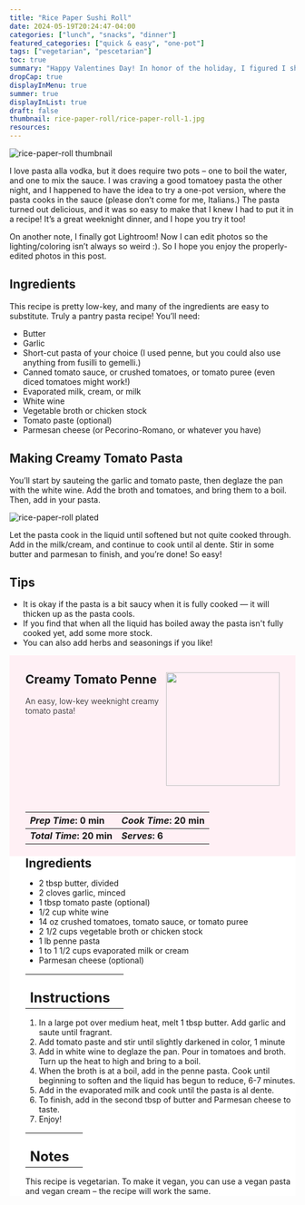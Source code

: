 ```yaml
---
title: "Rice Paper Sushi Roll"
date: 2024-05-19T20:24:47-04:00
categories: ["lunch", "snacks", "dinner"]
featured_categories: ["quick & easy", "one-pot"]
tags: ["vegetarian", "pescetarian"]
toc: true
summary: "Happy Valentines Day! In honor of the holiday, I figured I should take advantage of that bottle of pink food coloring in my baking cabinet (fun fact, it’s the only color I have!) This is inspired by hanami rice-paper-roll, which is one of the cutest desserts I’ve ever had. I love rice-paper-roll because they are so simple, not to sweet, and so chewy. Traditionally hanami rice-paper-roll are pink, white, and green, but I made it with just pink and white for Valentines Day!"
dropCap: true
displayInMenu: true
summer: true
displayInList: true
draft: false
thumbnail: rice-paper-roll/rice-paper-roll-1.jpg
resources:
---
```


![rice-paper-roll thumbnail](../../rice-paper-roll/rice-paper-roll-1.jpg)

I love pasta alla vodka, but it does require two pots – one to boil the water, and one to mix the sauce. I was craving a good tomatoey pasta the other night, and I happened to have the idea to try a one-pot version, where the pasta cooks in the sauce (please don’t come for me, Italians.) The pasta turned out delicious, and it was so easy to make that I knew I had to put it in a recipe! It’s a great weeknight dinner, and I hope you try it too!

On another note, I finally got Lightroom! Now I can edit photos so the lighting/coloring isn’t always so weird :). So I hope you enjoy the properly-edited photos in this post.

## Ingredients

This recipe is pretty low-key, and many of the ingredients are easy to substitute. Truly a pantry pasta recipe! You’ll need:

- Butter
- Garlic
- Short-cut pasta of your choice (I used penne, but you could also use anything from fusilli to gemelli.)
- Canned tomato sauce, or crushed tomatoes, or tomato puree (even diced tomatoes might work!)
- Evaporated milk, cream, or milk
- White wine
- Vegetable broth or chicken stock
- Tomato paste (optional)
- Parmesan cheese (or Pecorino-Romano, or whatever you have)

## Making Creamy Tomato Pasta

You’ll start by sauteing the garlic and tomato paste, then deglaze the pan with the white wine. Add the broth and tomatoes, and bring them to a boil. Then, add in your pasta.

![rice-paper-roll plated](../../rice-paper-roll/rice-paper-roll-2.jpg)

Let the pasta cook in the liquid until softened but not quite cooked through. Add in the milk/cream, and continue to cook until al dente. Stir in some butter and parmesan to finish, and you’re done! So easy!

## Tips

- It is okay if the pasta is a bit saucy when it is fully cooked — it will thicken up as the pasta cools.
- If you find that when all the liquid has boiled away the pasta isn't fully cooked yet, add some more stock.
- You can also add herbs and seasonings if you like!

<div style = "background-color: lavenderblush;"  id = "recipe"> 
<div style = "background-color:lavenderblush; padding-left:2em; margin-top:0; margin-bottom:0;">

<div style="display:flex; align-items:center; justify-content:space-between; padding-right:2em"><div style = "margin-bottom:10em;"><h2>Creamy Tomato Penne</h2><p style = "font-weight: 300;">An easy, low-key weeknight creamy tomato pasta!</p></div><img src="../../rice-paper-roll/rice-paper-roll-1.jpg"  width="200em" height="200em"/></div>

| _Prep Time_: 0 min  | _Cook Time_: 20 min  |
| :--- | :--- |
| **_Total Time_: 20 min** | **_Serves_: 6**  |

</div>
<div style="background-color: white; padding-left:2em; border-width:3px; border-color:lavenderblush; margin-top:0;">
 <div><h2 style = "margin-top:1em; margin-bottom:0;" >Ingredients</h2></div>
 
- 2 tbsp butter, divided
- 2 cloves garlic, minced
- 1 tbsp tomato paste (optional)
- 1/2 cup white wine
- 14 oz crushed tomatoes, tomato sauce, or tomato puree
- 2 1/2 cups vegetable broth or chicken stock
- 1 lb penne pasta
- 1 to 1 1/2 cups evaporated milk or cream
- Parmesan cheese (optional)

|   |    |
| :--- | :--- |
| <div><h2 style = "margin-top:1em; margin-bottom:0;" >Instructions</h2></div>|   |

1. In a large pot over medium heat, melt 1 tbsp butter. Add garlic and saute until fragrant.
2. Add tomato paste and stir until slightly darkened in color, 1 minute
3. Add in white wine to deglaze the pan. Pour in tomatoes and broth. Turn up the heat to high and bring to a boil.
4. When the broth is at a boil, add in the penne pasta. Cook until beginning to soften and the liquid has begun to reduce, 6-7 minutes.
5. Add in the evaporated milk and cook until the pasta is al dente.
6. To finish, add in the second tbsp of butter and Parmesan cheese to taste.
7. Enjoy!

|   |    |
| :--- | :--- |
| <div><h2 style = "margin-top:1em; margin-bottom:0;" >Notes</h2></div>|   |

This recipe is vegetarian. To make it vegan, you can use a vegan pasta and vegan cream – the recipe will work the same.

</div>
</div>